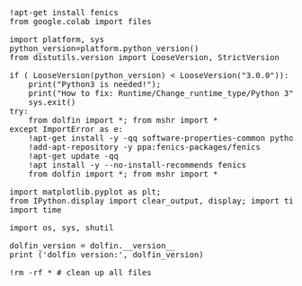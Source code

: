 <pre>!apt-get install fenics
from google.colab import files

import platform, sys
python_version=platform.python_version()
from distutils.version import LooseVersion, StrictVersion

if ( LooseVersion(python_version) < LooseVersion("3.0.0")):
    print("Python3 is needed!");
    print("How to fix: Runtime/Change_runtime_type/Python 3");
    sys.exit()
try:
    from dolfin import *; from mshr import *
except ImportError as e:
    !apt-get install -y -qq software-properties-common python-software-properties module-init-tools
    !add-apt-repository -y ppa:fenics-packages/fenics
    !apt-get update -qq
    !apt install -y --no-install-recommends fenics
    from dolfin import *; from mshr import *
    
import matplotlib.pyplot as plt;
from IPython.display import clear_output, display; import time; import dolfin.common.plotting as fenicsplot 
import time

import os, sys, shutil

dolfin_version = dolfin.__version__
print ('dolfin version:', dolfin_version)

!rm -rf * # clean up all files</pre>
